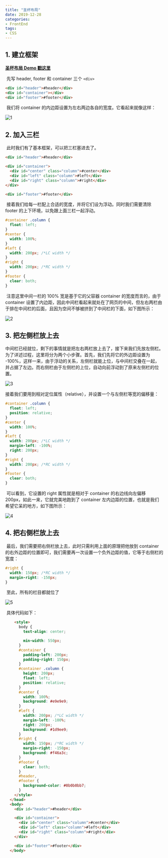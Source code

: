 ```yaml
---
title: "圣杯布局"
date: 2019-12-28
categories:
- FrontEnd
tags:
- CSS
---
```


## 1. 建立框架

**[ 圣杯布局 Demo 戳这里 ](https://willtien.com/Projects/src/holyGrail.html)**

​ 先写 header, footer 和 container 三个 `<div>`

```html
<div id="header">#header</div>
<div id="container"></div>
<div id="footer">#footer</div>
```

​ 我们将 container 的内边距设置为左右两边各自的宽度。它看起来就像这样：

![1](http://ww4.sinaimg.cn/large/006tNc79ly1g5r3byed2gj30f009qaad.jpg)

## 2. 加入三栏

​ 此时我们有了基本框架，可以把三栏塞进去了。

```html
<div id="header">#header</div>

<div id="container">
  <div id="center" class="column">#center</div>
  <div id="left" class="column">#left</div>
  <div id="right" class="column">#right</div>
</div>

<div id="footer">#footer</div>
```

​ 接着我们给每一栏配上合适的宽度，并将它们设为浮动。同时我们需要清除 footer 的上下环境，以免跟上面三栏一起浮动。

```css
#container .column {
  float: left;
}
#center {
  width: 100%;
}
#left {
  width: 200px; /*LC width */
}
#right {
  width: 200px; /*RC width */
}
#footer {
  clear: both;
}
```

​ 注意这里中间一栏的 100% 宽是基于它的父容器 container 的宽度而言的，由于 container 设置了内边距，因此中间栏看起来就处在了网页的中间，但左右两栏由于排在中间栏的后面，且因为空间不够被挤到了中间栏的下面，如下图所示：

![2](http://ww3.sinaimg.cn/large/006tNc79ly1g5r3dlvswvj30f009q74n.jpg)

## 3. 把左侧栏放上去

​ 中间栏已经就位，剩下的事情就是把左右两栏放上去了，接下来我们先放左侧栏。
为了详述过程，这里将分为两个小步骤。首先，我们先将它的外边距设置为 -100%，这样一来，由于浮动的关系，左侧栏就能上位，与中间栏交叠在一起，并占据了左边。而右侧栏由于左侧栏的上位，自动向前浮动到了原来左侧栏的位置。

![3](http://ww3.sinaimg.cn/large/006tNc79ly1g5r3jgwkmbj30f009q0t2.jpg)

​ 接着我们要用到相对定位属性（relative），并设置一个与左侧栏等宽的偏移量：

```css
#container .column {
  float: left;
  position: relative;
}
#center {
  width: 100%;
}
#left {
  width: 200px; /*LC width */
  margin-left: -100%;
  right: 200px;
}
#right {
  width: 200px; /*RC width */
}
#footer {
  clear: both;
}
```

​ 可以看到，它设置的 right 属性就是相对于 container 的右边线向左偏移 200px，如此一来，它就完美地跑到了 container 左内边距的位置，也就是我们希望它呆的地方，如下图所示：

![4](http://ww1.sinaimg.cn/large/006tNc79ly1g5r3g7cvmrj30f009qaaa.jpg)

## 4. 把右侧栏放上去

​ 最后，我们需要把右侧栏放上去，此时只需利用上面的原理把他放到 container 的右外边距的位置即可，我们需要再一次设置一个负外边距的值，它等于右侧栏的宽度：

```css
#right {
  width: 150px; /*RC width */
  margin-right: -150px;
}
```

​ 至此，所有的栏目都就位了

![5](http://ww2.sinaimg.cn/large/006tNc79ly1g5r3ffez5wj30f009qmx5.jpg)

​ 具体代码如下：

```html
    <style>
      body {
        text-align: center;

        min-width: 550px;
      }
      #container {
        padding-left: 200px;
        padding-right: 150px;
      }
      #container .column {
        height: 200px;
        float: left;
        position: relative;
      }
      #center {
        width: 100%;
        background: #e9e9e9;
      }
      #left {
        width: 200px; /*LC width */
        margin-left: -100%;
        right: 200px;
        background: #1d9ee9;
      }
      #right {
        width: 150px; /*RC width */
        margin-right: -150px;
        background: #f46a3c;
      }
      #footer {
        clear: both;
      }
      #header,
      #footer {
        background-color: #0b0b0bb7;
      }
    </style>
  </head>
  <body>
    <div id="header">#header</div>

    <div id="container">
      <div id="center" class="column">#center</div>
      <div id="left" class="column">#left</div>
      <div id="right" class="column">#right</div>
    </div>

    <div id="footer">#footer</div>
  </body>
```
